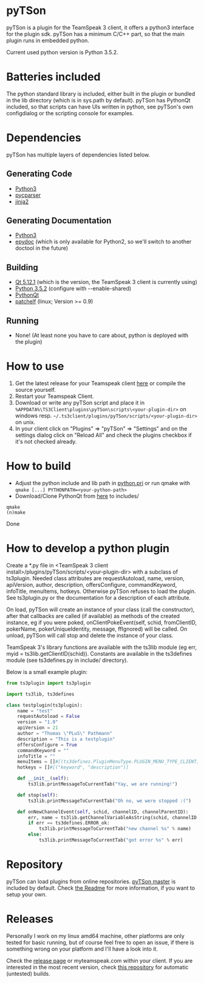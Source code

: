 # pyTSon
pyTSon is a plugin for the TeamSpeak 3 client, it offers a python3 interface for the plugin sdk.
pyTSon has a minimum C/C++ part, so that the main plugin runs in embedded python.

Current used python version is Python 3.5.2.

Batteries included
==================
The python standard library is included, either built in the plugin or bundled in the lib directory (which is in sys.path by default).
pyTSon has PythonQt included, so that scripts can have UIs written in python, see pyTSon's own configdialog or the scripting console for examples.

Dependencies
============
pyTSon has multiple layers of dependencies listed below.

Generating Code
---------------
* [Python3](https://www.python.org/download/releases/3.0/)
* [pycparser](https://github.com/eliben/pycparser/)
* [jinja2](http://jinja.pocoo.org)

Generating Documentation
------------------------
* [Python3](https://www.python.org/download/releases/3.0/)
* [epydoc](http://epydoc.sourceforge.net) (which is only available for Python2, so we'll switch to another doctool in the future)

Building
--------
* [Qt 5.12.1](https://download.qt.io/archive/qt/5.12/5.12.1/) (which is the version, the TeamSpeak 3 client is currently using)
* [Python 3.5.2](https://www.python.org/downloads/release/python-352/#Files) (configure with --enable-shared)
* [PythonQt](https://github.com/pathmann/PythonQt)
* [patchelf](http://nixos.org/patchelf.html) (linux; Version >= 0.9)

Running
-------
* None! (At least none you have to care about, python is deployed with the plugin)

How to use
==========
1. Get the latest release for your Teamspeak client [here](https://github.com/pathmann/pyTSon/releases/) or compile the source yourself.
3. Restart your Teamspeak Client.
4. Download or write any pyTSon script and place it in `%APPDATA%\TS3Client\plugins\pyTSon\scripts\<your-plugin-dir>` on windows resp. `~/.ts3client/plugins/pyTSon/scripts/<your-plugin-dir>` on unix.
5. In your client click on "Plugins" => "pyTSon" => "Settings" and on the settings dialog click on "Reload All" and check the plugins checkbox if it's not checked already.

How to build
============
* Adjust the python include and lib path in [python.pri](https://github.com/pathmann/pyTSon/blob/master/python.pri) or run qmake with `qmake [...] PYTHONPATH=<your-python-path>`
* Download/Clone PythonQt from [here](https://github.com/pathmann/PythonQt) to includes/
```
qmake
(n)make
```
Done

How to develop a python plugin
==============================
Create a *.py file in \<TeamSpeak 3 client install\>/plugins/pyTSon/scripts/\<your-plugin-dir\> with a subclass of ts3plugin.
Needed class attributes are requestAutoload, name, version, apiVersion, author, description, offersConfigure, commandKeyword, infoTitle, menuItems, hotkeys.
Otherwise pyTSon refuses to load the plugin. See ts3plugin.py or the documentation for a description of each attribute.

On load, pyTSon will create an instance of your class (call the constructor), after that callbacks are called (if available) as methods of the created instance, eg if you were poked, onClientPokeEvent(self, schid, fromClientID, pokerName, pokerUniqueIdentity, message, ffIgnored) will be called.
On unload, pyTSon will call stop and delete the instance of your class.

TeamSpeak 3's library functions are available with the ts3lib module (eg err, myid = ts3lib.getClientID(schid)).
Constants are available in the ts3defines module (see ts3defines.py in include/ directory).

Below is a small example plugin:
```python
from ts3plugin import ts3plugin

import ts3lib, ts3defines

class testplugin(ts3plugin):
    name = "test"
    requestAutoload = False
    version = "1.0"
    apiVersion = 21
    author = "Thomas \"PLuS\" Pathmann"
    description = "This is a testplugin"
    offersConfigure = True
    commandKeyword = ""
    infoTitle = ""
    menuItems = []#[(ts3defines.PluginMenuType.PLUGIN_MENU_TYPE_CLIENT, 0, "text", "icon.png")]
    hotkeys = []#[("keyword", "description")]

    def __init__(self):
        ts3lib.printMessageToCurrentTab("Yay, we are running!")

    def stop(self):
        ts3lib.printMessageToCurrentTab("Oh no, we were stopped :(")

    def onNewChannelEvent(self, schid, channelID, channelParentID):
        err, name = ts3lib.getChannelVariableAsString(schid, channelID, ts3defines.ChannelProperties.CHANNEL_NAME)
        if err == ts3defines.ERROR_ok:
            ts3lib.printMessageToCurrentTab("new channel %s" % name)
        else:
            ts3lib.printMessageToCurrentTab("got error %s" % err)
```
Repository
==========
pyTSon can load plugins from online repositories. [pyTSon master](https://github.com/pathmann/pyTSon_repository) is included by default. Check [the Readme](https://github.com/pathmann/pyTSon_repository/blob/master/README.md) for more information, if you want to setup your own. 

Releases
========
Personally I work on my linux amd64 machine, other platforms are only tested for basic running, but of course feel free to open an issue, if there is something wrong on your platform and I'll have a look into it.

Check the [release page](https://github.com/pathmann/pyTSon/releases) or myteamspeak.com within your client.
If you are interested in the most recent version, check [this repository](https://repo.4qt.de/pyTSon/nightlies/) for automatic (untested) builds.

